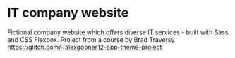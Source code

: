 # IT company website
Fictional company website which offers diverse IT services - built with Sass and CSS Flexbox.
Project from a course by Brad Traversy
https://glitch.com/~alexgooner12-app-theme-project
